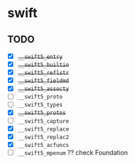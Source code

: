 # swift

## TODO

- [x] ~~`__swift5_entry`~~
- [x] ~~`__swift5_builtin`~~
- [x] ~~`__swift5_reflstr`~~
- [x] ~~`__swift5_fieldmd`~~
- [x] ~~`__swift5_assocty`~~
- [ ] `__swift5_proto`
- [ ] `__swift5_types`
- [x] ~~`__swift5_protos`~~
- [ ] `__swift5_capture`
- [x] `__swift5_replace`
- [x] `__swift5_replac2`
- [x] `__swift5_acfuncs`
- [ ] `__swift5_mpenum` ?? check Foundation
